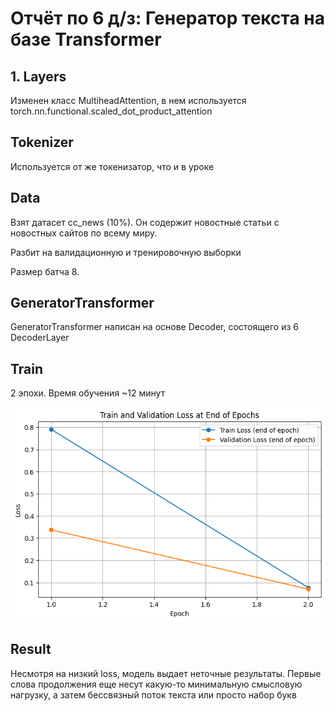 # Отчёт по 6 д/з: Генератор текста на базе Transformer

## 1. Layers

Изменен класс MultiheadAttention, в нем используется torch.nn.functional.scaled_dot_product_attention

## Tokenizer

Используется от же токенизатор, что и в уроке

## Data

Взят датасет cc_news (10%). Он содержит новостные статьи с новостных сайтов по всему миру. 

Разбит на валидационную и тренировочную выборки

Размер батча 8.

## GeneratorTransformer

GeneratorTransformer написан на основе Decoder, состоящего из 6 DecoderLayer

## Train

2 эпохи. Время обучения ~12 минут

![loss](https://github.com/dmitryboris/practice_summer/blob/main/dz6/loss.png)

## Result

Несмотря на низкий loss, модель выдает неточные результаты. Первые слова продолжения еще несут какую-то минимальную смысловую нагрузку, а затем бессвязный поток текста или просто набор букв
